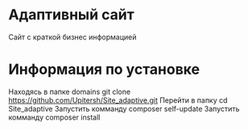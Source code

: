 # Адаптивный сайт
Сайт с краткой бизнес информацией
# Информация по установке
Находясь в папке domains 
git clone https://github.com/Upitersh/Site_adaptive.git
Перейти в папку cd Site_adaptive
Запустить комманду composer self-update
Запустить комманду composer install